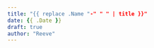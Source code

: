 ```yaml
---
title: "{{ replace .Name "-" " " | title }}"
date: {{ .Date }}
draft: true
author: "Reeve"
---
```


